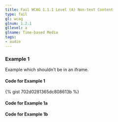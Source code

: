 ```yaml
---
title: Fail WCAG 1.1.1 Level (A) Non-text Content
type: fail
gl: wcag
glnum: 1.2.1
gllevel: a
glname: Time-based Media
tags:
- audio
---
```


### Example 1
Example which shouldn't be in an iframe.

#### Code for Example 1
{% gist 702d0281365dc808613b  %}

#### Code for Example 1a
<script src="https://gist.github.com/garcialo/702d0281365dc808613b.js"></script>

#### Code for Example 1b
<script src="https://gist.github.com/garcialo/702d0281365dc808613b.txt"></script>
